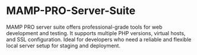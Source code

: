 # MAMP-PRO-Server-Suite
MAMP PRO server suite offers professional-grade tools for web development and testing. It supports multiple PHP versions, virtual hosts, and SSL configuration. Ideal for developers who need a reliable and flexible local server setup for staging and deployment.
